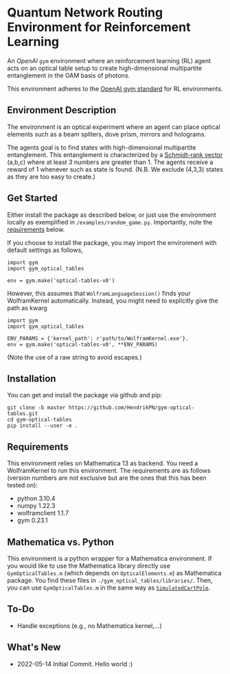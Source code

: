 # Quantum Network Routing Environment for Reinforcement Learning

An *OpenAI* `gym` environment where an reinforcement learning (RL) agent acts on 
an optical table setup to create high-dimensional multipartite entanglement in 
the OAM basis of photons.

This environment adheres to the 
[OpenAI gym standard](https://github.com/openai/gym/blob/master/docs/creating-environments.md) 
for RL environments.

## Environment Description

The environment is an optical experiment where an agent can place optical elements
such as a beam spliters, dove prism, mirrors and holograms.

The agents goal is to find states with high-dimensional multipartite entanglement.
This entanglement is characterized by a [Schmidt-rank vector](https://link.aps.org/doi/10.1103/PhysRevLett.110.030501)
(a,b,c) where at least 3 numbers are greater than 1. The agents receive a reward 
of 1 whenever such as state is found. (N.B. We exclude (4,3,3) states as they are too easy to create.)

## Get Started

Either install the package as described below, or just use the environment
locally as exemplified in `/examples/random_game.py`. 
Importantly, note the [requirements](#requirements) below.

If you choose to install the package, you may import the environment with 
default settings as follows,

```
import gym
import gym_optical_tables

env = gym.make('optical-tables-v0')
```

However, this assumes that `WolframLanguageSession()` finds your 
WolframKernel automatically. Instead, you might need to explicitly give 
the path as kwarg 

```
import gym
import gym_optical_tables

ENV_PARAMS = {'kernel_path': r'path/to/WolframKernel.exe'}. 
env = gym.make('optical-tables-v0', **ENV_PARAMS)
```

(Note the use of a raw string to avoid escapes.)

## Installation

You can get and install the package via github and pip:

```
git clone -b master https://github.com/HendrikPN/gym-optical-tables.git
cd gym-optical-tables
pip install --user -e .
```

## Requirements

This environment relies on Mathematica 13 as backend. You need a WolframKernel to run this environment.
The requirements are as follows (version numbers are not exclusive but are the ones that this has been tested on):

+ python 3.10.4
+ numpy 1.22.3
+ wolframclient 1.1.7
+ gym 0.23.1

## Mathematica vs. Python

This environment is a python wrapper for a Mathematica environment. If you would like to use the 
Mathematica library directly use `GymOpticalTables.m` (which depends on `OpticalElements.m`) as Mathematica package.
You find these files in `./gym_optical_tables/libraries/`.
Then, you can use `GymOpticalTables.m` in the same way as [`SimulatedCartPole`](https://reference.wolfram.com/language/ref/device/SimulatedCartPole.html).

## To-Do

+ Handle exceptions (e.g., no Mathematica kernel,...)

## What's New

+ 2022-05-14 Initial Commit. Hello world :)
